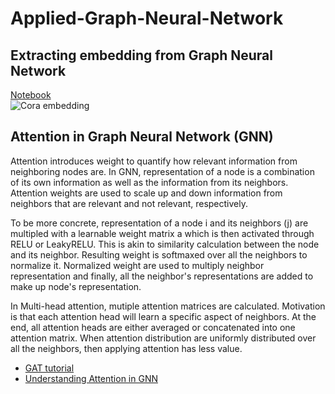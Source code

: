 # Applied-Graph-Neural-Network

## Extracting embedding from Graph Neural Network
[Notebook](Graph%20Convolutional%20Networks%20Demo.ipynb)  
![Cora embedding](/cora_embedding.png)

## Attention in Graph Neural Network (GNN)
Attention introduces weight to quantify how relevant information from neighboring nodes are. In GNN, representation of a node is a combination of its own information as well as the information from its neighbors. Attention weights are used to scale up and down information from neighbors that are relevant and not relevant, respectively. 

To be more concrete, representation of a node i and its neighbors (j) are multipled with a learnable weight matrix a which is then activated through RELU or LeakyRELU. This is akin to similarity calculation between the node and its neighbor. 
Resulting weight is softmaxed over all the neighbors to normalize it. Normalized weight are used to multiply neighbor representation and finally, all the neighbor's representations are added to make up node's representation.  

In Multi-head attention, mutiple attention matrices are calculated. Motivation is that each attention head will learn a specific aspect of neighbors. At the end, all attention heads are either averaged or concatenated into one attention matrix. When attention distribution are uniformly distributed over all the neighbors, then applying attention has less value.  


* [GAT tutorial](https://docs.dgl.ai/en/latest/tutorials/models/1_gnn/9_gat.html)
* [Understanding Attention in GNN](https://slideslive.com/38915806/understanding-attention-in-graph-neural-networks)
